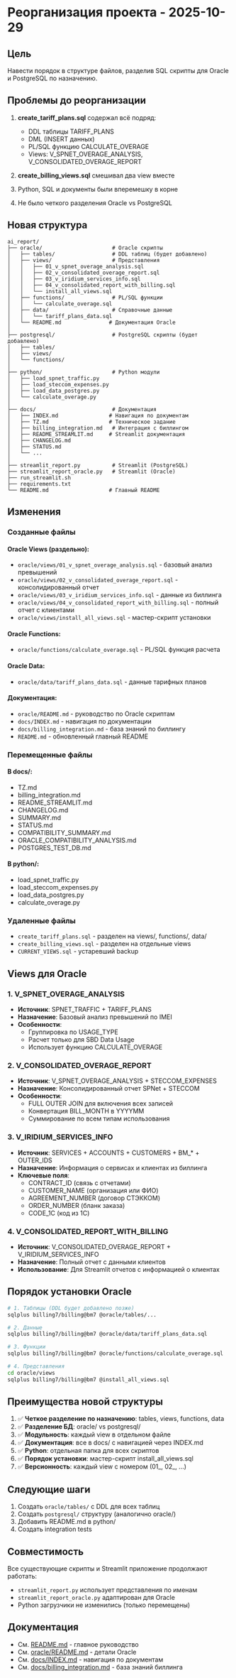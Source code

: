 # Реорганизация проекта - 2025-10-29

## Цель
Навести порядок в структуре файлов, разделив SQL скрипты для Oracle и PostgreSQL по назначению.

## Проблемы до реорганизации

1. **create_tariff_plans.sql** содержал всё подряд:
   - DDL таблицы TARIFF_PLANS
   - DML (INSERT данных)
   - PL/SQL функцию CALCULATE_OVERAGE
   - Views: V_SPNET_OVERAGE_ANALYSIS, V_CONSOLIDATED_OVERAGE_REPORT

2. **create_billing_views.sql** смешивал два view вместе

3. Python, SQL и документы были вперемешку в корне

4. Не было четкого разделения Oracle vs PostgreSQL

## Новая структура

```
ai_report/
├── oracle/                      # Oracle скрипты
│   ├── tables/                  # DDL таблиц (будет добавлено)
│   ├── views/                   # Представления
│   │   ├── 01_v_spnet_overage_analysis.sql
│   │   ├── 02_v_consolidated_overage_report.sql
│   │   ├── 03_v_iridium_services_info.sql
│   │   ├── 04_v_consolidated_report_with_billing.sql
│   │   └── install_all_views.sql
│   ├── functions/               # PL/SQL функции
│   │   └── calculate_overage.sql
│   ├── data/                    # Справочные данные
│   │   └── tariff_plans_data.sql
│   └── README.md               # Документация Oracle
│
├── postgresql/                  # PostgreSQL скрипты (будет добавлено)
│   ├── tables/
│   ├── views/
│   └── functions/
│
├── python/                      # Python модули
│   ├── load_spnet_traffic.py
│   ├── load_steccom_expenses.py
│   ├── load_data_postgres.py
│   └── calculate_overage.py
│
├── docs/                        # Документация
│   ├── INDEX.md                # Навигация по документам
│   ├── TZ.md                   # Техническое задание
│   ├── billing_integration.md   # Интеграция с биллингом
│   ├── README_STREAMLIT.md     # Streamlit документация
│   ├── CHANGELOG.md
│   ├── STATUS.md
│   └── ...
│
├── streamlit_report.py          # Streamlit (PostgreSQL)
├── streamlit_report_oracle.py   # Streamlit (Oracle)
├── run_streamlit.sh
├── requirements.txt
└── README.md                   # Главный README
```

## Изменения

### Созданные файлы

#### Oracle Views (раздельно):
- `oracle/views/01_v_spnet_overage_analysis.sql` - базовый анализ превышений
- `oracle/views/02_v_consolidated_overage_report.sql` - консолидированный отчет
- `oracle/views/03_v_iridium_services_info.sql` - данные из биллинга
- `oracle/views/04_v_consolidated_report_with_billing.sql` - полный отчет с клиентами
- `oracle/views/install_all_views.sql` - мастер-скрипт установки

#### Oracle Functions:
- `oracle/functions/calculate_overage.sql` - PL/SQL функция расчета

#### Oracle Data:
- `oracle/data/tariff_plans_data.sql` - данные тарифных планов

#### Документация:
- `oracle/README.md` - руководство по Oracle скриптам
- `docs/INDEX.md` - навигация по документации
- `docs/billing_integration.md` - база знаний по биллингу
- `README.md` - обновленный главный README

### Перемещенные файлы

#### В docs/:
- TZ.md
- billing_integration.md
- README_STREAMLIT.md
- CHANGELOG.md
- SUMMARY.md
- STATUS.md
- COMPATIBILITY_SUMMARY.md
- ORACLE_COMPATIBILITY_ANALYSIS.md
- POSTGRES_TEST_DB.md

#### В python/:
- load_spnet_traffic.py
- load_steccom_expenses.py
- load_data_postgres.py
- calculate_overage.py

### Удаленные файлы

- `create_tariff_plans.sql` - разделен на views/, functions/, data/
- `create_billing_views.sql` - разделен на отдельные views
- `CURRENT_VIEWS.sql` - устаревший backup

## Views для Oracle

### 1. V_SPNET_OVERAGE_ANALYSIS
- **Источник**: SPNET_TRAFFIC + TARIFF_PLANS
- **Назначение**: Базовый анализ превышений по IMEI
- **Особенности**: 
  - Группировка по USAGE_TYPE
  - Расчет только для SBD Data Usage
  - Использует функцию CALCULATE_OVERAGE

### 2. V_CONSOLIDATED_OVERAGE_REPORT
- **Источник**: V_SPNET_OVERAGE_ANALYSIS + STECCOM_EXPENSES
- **Назначение**: Консолидированный отчет SPNet + STECCOM
- **Особенности**:
  - FULL OUTER JOIN для включения всех записей
  - Конвертация BILL_MONTH в YYYYMM
  - Суммирование по всем типам использования

### 3. V_IRIDIUM_SERVICES_INFO
- **Источник**: SERVICES + ACCOUNTS + CUSTOMERS + BM_* + OUTER_IDS
- **Назначение**: Информация о сервисах и клиентах из биллинга
- **Ключевые поля**:
  - CONTRACT_ID (связь с отчетами)
  - CUSTOMER_NAME (организация или ФИО)
  - AGREEMENT_NUMBER (договор СТЭККОМ)
  - ORDER_NUMBER (бланк заказа)
  - CODE_1C (код из 1С)

### 4. V_CONSOLIDATED_REPORT_WITH_BILLING
- **Источник**: V_CONSOLIDATED_OVERAGE_REPORT + V_IRIDIUM_SERVICES_INFO
- **Назначение**: Полный отчет с данными клиентов
- **Использование**: Для Streamlit отчетов с информацией о клиентах

## Порядок установки Oracle

```bash
# 1. Таблицы (DDL будет добавлено позже)
sqlplus billing7/billing@bm7 @oracle/tables/...

# 2. Данные
sqlplus billing7/billing@bm7 @oracle/data/tariff_plans_data.sql

# 3. Функции
sqlplus billing7/billing@bm7 @oracle/functions/calculate_overage.sql

# 4. Представления
cd oracle/views
sqlplus billing7/billing@bm7 @install_all_views.sql
```

## Преимущества новой структуры

1. ✅ **Четкое разделение по назначению**: tables, views, functions, data
2. ✅ **Разделение БД**: oracle/ vs postgresql/
3. ✅ **Модульность**: каждый view в отдельном файле
4. ✅ **Документация**: все в docs/ с навигацией через INDEX.md
5. ✅ **Python**: отдельная папка для всех скриптов
6. ✅ **Порядок установки**: мастер-скрипт install_all_views.sql
7. ✅ **Версионность**: каждый view с номером (01_, 02_, ...)

## Следующие шаги

1. Создать `oracle/tables/` с DDL для всех таблиц
2. Создать `postgresql/` структуру (аналогично oracle/)
3. Добавить README.md в python/
4. Создать integration tests

## Совместимость

Все существующие скрипты и Streamlit приложение продолжают работать:
- `streamlit_report.py` использует представления по именам
- `streamlit_report_oracle.py` адаптирован для Oracle
- Python загрузчики не изменились (только перемещены)

## Документация

- См. [README.md](README.md) - главное руководство
- См. [oracle/README.md](oracle/README.md) - детали Oracle
- См. [docs/INDEX.md](docs/INDEX.md) - навигация по документам
- См. [docs/billing_integration.md](docs/billing_integration.md) - база знаний биллинга


